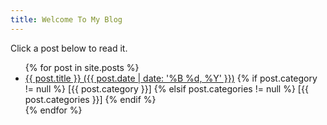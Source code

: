 ```yaml
---
title: Welcome To My Blog
---
```


Click a post below to read it.

<ul>
  {% for post in site.posts %}
    <li>
      <a href="{{ post.url }}">{{ post.title }} ({{ post.date | date: '%B %d, %Y' }})</a>
      {% if post.category != null %}
        [{{ post.category }}] 
      {% elsif post.categories != null %}
        [{{ post.categories }}] 
      {% endif %} 
    </li>
  {% endfor %}
</ul>